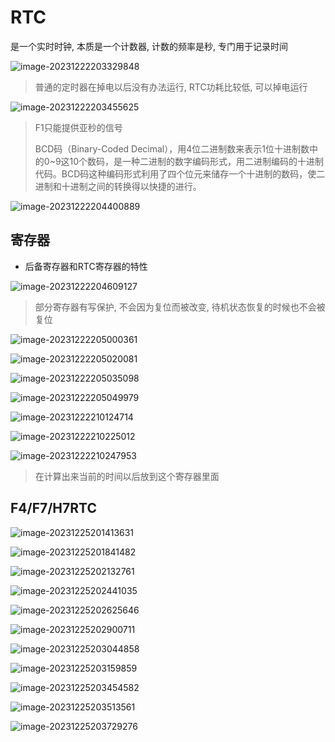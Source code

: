 # RTC

是一个实时时钟, 本质是一个计数器, 计数的频率是秒, 专门用于记录时间

![image-20231222203329848](https://picture-01-1316374204.cos.ap-beijing.myqcloud.com/image/202312222033934.png)

> 普通的定时器在掉电以后没有办法运行, RTC功耗比较低, 可以掉电运行

![image-20231222203455625](https://picture-01-1316374204.cos.ap-beijing.myqcloud.com/image/202312222034680.png)

> F1只能提供亚秒的信号
>
> BCD码（Binary-Coded Decimal‎），用4位二进制数来表示1位十进制数中的0~9这10个数码，是一种二进制的数字编码形式，用二进制编码的十进制代码。BCD码这种编码形式利用了四个位元来储存一个十进制的数码，使二进制和十进制之间的转换得以快捷的进行。

![image-20231222204400889](https://picture-01-1316374204.cos.ap-beijing.myqcloud.com/image/202312222044980.png)

## 寄存器

+ 后备寄存器和RTC寄存器的特性

![image-20231222204609127](https://picture-01-1316374204.cos.ap-beijing.myqcloud.com/image/202312222046176.png)

> 部分寄存器有写保护, 不会因为复位而被改变, 待机状态恢复的时候也不会被复位

![image-20231222205000361](https://picture-01-1316374204.cos.ap-beijing.myqcloud.com/image/202312222050422.png)

![image-20231222205020081](https://picture-01-1316374204.cos.ap-beijing.myqcloud.com/image/202312222050142.png)

![image-20231222205035098](https://picture-01-1316374204.cos.ap-beijing.myqcloud.com/image/202312222050144.png)

![image-20231222205049979](https://picture-01-1316374204.cos.ap-beijing.myqcloud.com/image/202312222050032.png)

![image-20231222210124714](https://picture-01-1316374204.cos.ap-beijing.myqcloud.com/image/202312222101784.png)

![image-20231222210225012](https://picture-01-1316374204.cos.ap-beijing.myqcloud.com/image/202312222102143.png)

![image-20231222210247953](https://picture-01-1316374204.cos.ap-beijing.myqcloud.com/image/202312222102002.png)

> 在计算出来当前的时间以后放到这个寄存器里面

## F4/F7/H7RTC

![image-20231225201413631](https://picture-01-1316374204.cos.ap-beijing.myqcloud.com/image/202312252014700.png)

![image-20231225201841482](https://picture-01-1316374204.cos.ap-beijing.myqcloud.com/image/202312252018569.png)

![image-20231225202132761](https://picture-01-1316374204.cos.ap-beijing.myqcloud.com/image/202312252021820.png)

![image-20231225202441035](https://picture-01-1316374204.cos.ap-beijing.myqcloud.com/image/202312252024098.png)

![image-20231225202625646](https://picture-01-1316374204.cos.ap-beijing.myqcloud.com/image/202312252026711.png)

![image-20231225202900711](https://picture-01-1316374204.cos.ap-beijing.myqcloud.com/image/202312252029783.png)

![image-20231225203044858](https://picture-01-1316374204.cos.ap-beijing.myqcloud.com/image/202312252030915.png)

![image-20231225203159859](https://picture-01-1316374204.cos.ap-beijing.myqcloud.com/image/202312252031915.png)

![image-20231225203454582](https://picture-01-1316374204.cos.ap-beijing.myqcloud.com/image/202312252034642.png)

![image-20231225203513561](https://picture-01-1316374204.cos.ap-beijing.myqcloud.com/image/202312252035621.png)

![image-20231225203729276](https://picture-01-1316374204.cos.ap-beijing.myqcloud.com/image/202312252037339.png)





